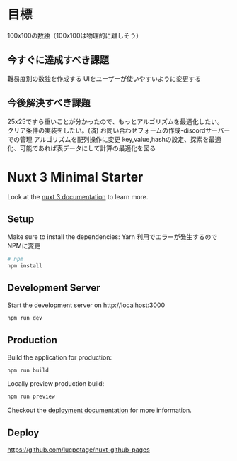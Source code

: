 # 目標

100x100の数独（100x100は物理的に難しそう）

## 今すぐに達成すべき課題

難易度別の数独を作成する
UIをユーザーが使いやすいように変更する

## 今後解決すべき課題

25x25ですら重いことが分かったので、もっとアルゴリズムを最適化したい。
クリア条件の実装をしたい。(済)
お問い合わせフォームの作成-discordサーバーでの管理
アルゴリズムを配列操作に変更
key,value,hashの設定、探索を最適化、可能であれば表データにして計算の最適化を図る

# Nuxt 3 Minimal Starter

Look at the [nuxt 3 documentation](https://v3.nuxtjs.org) to learn more.

## Setup

Make sure to install the dependencies:
Yarn 利用でエラーが発生するのでNPMに変更

```bash
# npm
npm install

```

## Development Server

Start the development server on http://localhost:3000

```bash
npm run dev
```

## Production

Build the application for production:

```bash
npm run build
```

Locally preview production build:

```bash
npm run preview
```

Checkout the [deployment documentation](https://v3.nuxtjs.org/guide/deploy/presets) for more information.

## Deploy

<https://github.com/lucpotage/nuxt-github-pages>
